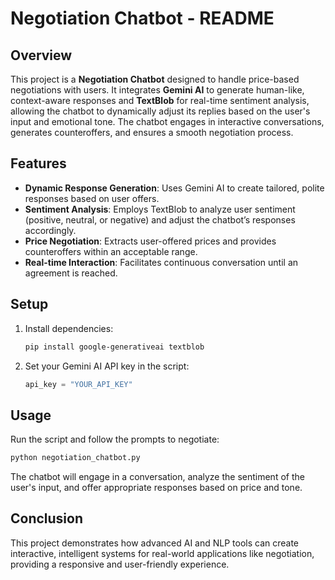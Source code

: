 # Negotiation Chatbot - README

## Overview

This project is a **Negotiation Chatbot** designed to handle price-based negotiations with users. It integrates **Gemini AI** to generate human-like, context-aware responses and **TextBlob** for real-time sentiment analysis, allowing the chatbot to dynamically adjust its replies based on the user's input and emotional tone. The chatbot engages in interactive conversations, generates counteroffers, and ensures a smooth negotiation process.

## Features

- **Dynamic Response Generation**: Uses Gemini AI to create tailored, polite responses based on user offers.
- **Sentiment Analysis**: Employs TextBlob to analyze user sentiment (positive, neutral, or negative) and adjust the chatbot’s responses accordingly.
- **Price Negotiation**: Extracts user-offered prices and provides counteroffers within an acceptable range.
- **Real-time Interaction**: Facilitates continuous conversation until an agreement is reached.

## Setup

1. Install dependencies:
   ```bash
   pip install google-generativeai textblob
   ```
2. Set your Gemini AI API key in the script:
   ```python
   api_key = "YOUR_API_KEY"
   ```

## Usage

Run the script and follow the prompts to negotiate:

```bash
python negotiation_chatbot.py
```

The chatbot will engage in a conversation, analyze the sentiment of the user's input, and offer appropriate responses based on price and tone.

## Conclusion

This project demonstrates how advanced AI and NLP tools can create interactive, intelligent systems for real-world applications like negotiation, providing a responsive and user-friendly experience.
